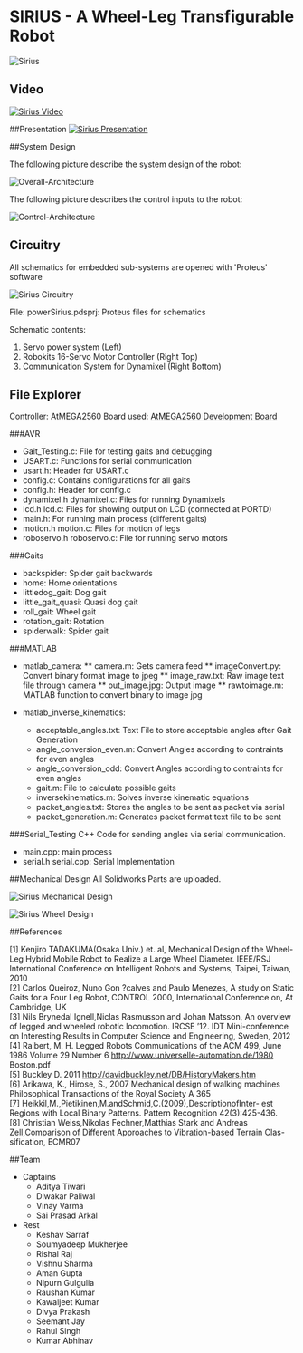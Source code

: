 # SIRIUS - A Wheel-Leg Transfigurable Robot

![Sirius](https://upload.wikimedia.org/wikipedia/commons/b/bc/Sirius-robot.jpg)


## Video

[![Sirius Video](http://img.youtube.com/vi/tceGkQNUUpM/0.jpg)](https://youtu.be/tceGkQNUUpM)

##Presentation
[![Sirius Presentation](https://upload.wikimedia.org/wikipedia/commons/7/7e/Sirius-ppt.png)](http://www.slideshare.net/soumyadeepmukherjee17/hm2015-52970964)

##System Design

The following picture describe the system design of the robot:

![Overall-Architecture](https://upload.wikimedia.org/wikipedia/commons/0/01/Flowchart_detailed.png)

The following picture describes the control inputs to the robot:

![Control-Architecture](https://upload.wikimedia.org/wikipedia/commons/9/9d/Lcd-architecture.png)


## Circuitry

All schematics for embedded sub-systems are opened with 'Proteus' software

![Sirius Circuitry](https://upload.wikimedia.org/wikipedia/commons/8/87/Sirius-ckt.JPG)

File: powerSirius.pdsprj: Proteus files for schematics

Schematic contents:  
1. Servo power system (Left)  
2. Robokits 16-Servo Motor Controller (Right Top)  
3. Communication System for Dynamixel (Right Bottom)


## File Explorer

Controller:  AtMEGA2560
Board used: [AtMEGA2560 Development Board](http://www.nex-robotics.com/products/microcontroller-development-boards/atmega2560-development-board.html)

###AVR
* Gait_Testing.c: File for testing gaits and debugging
* USART.c:	Functions for serial communication
* usart.h: 	Header for USART.c
* config.c:	Contains configurations for all gaits
* config.h: 	Header for config.c
* dynamixel.h dynamixel.c:	Files for running Dynamixels
* lcd.h lcd.c:	Files for showing output on LCD (connected at PORTD)	
* main.h: For running main process (different gaits)
* motion.h motion.c:	Files for motion of legs
* roboservo.h roboservo.c:	File for running servo motors

###Gaits
* backspider: Spider gait backwards
* home:	Home orientations
* littledog_gait: Dog gait
* little_gait_quasi: Quasi dog gait
* roll_gait: Wheel gait
* rotation_gait: Rotation
* spiderwalk: Spider gait

###MATLAB

* matlab_camera:
	** camera.m: Gets camera feed
	** imageConvert.py: Convert binary format image to jpeg
	** image_raw.txt: Raw image text file through camera
	** out_image.jpg: Output image
	** rawtoimage.m: MATLAB function to convert binary to image jpg

* matlab_inverse_kinematics:
	* acceptable_angles.txt: Text File to store acceptable angles after Gait Generation
	* angle_conversion_even.m: Convert Angles according to contraints for even angles
	* angle_conversion_odd: Convert Angles according to contraints for even angles
	* gait.m: File to calculate possible gaits
	* inversekinematics.m: Solves inverse kinematic equations
	* packet_angles.txt: Stores the angles to be sent as packet via serial
	* packet_generation.m: Generates packet format text file to be sent

###Serial_Testing
C++ Code for sending angles via serial communication.
* main.cpp:	main process
* serial.h serial.cpp: Serial Implementation


##Mechanical Design
All Solidworks Parts are uploaded.

![Sirius Mechanical Design](https://upload.wikimedia.org/wikipedia/commons/8/82/MechD-sirius.jpg)

![Sirius Wheel Design](https://upload.wikimedia.org/wikipedia/commons/6/6e/WheelSirius.jpg)

##References

[1] Kenjiro TADAKUMA(Osaka Univ.) et. al, Mechanical Design of the Wheel-Leg Hybrid Mobile Robot to Realize a Large Wheel Diameter. IEEE/RSJ International Conference on Intelligent Robots and Systems, Taipei, Taiwan, 2010  
[2] Carlos Queiroz, Nuno Gon ?calves and Paulo Menezes, A study on Static Gaits for a Four Leg Robot, CONTROL 2000, International Conference on, At Cambridge, UK  
[3] Nils Brynedal Ignell,Niclas Rasmusson and Johan Matsson, An overview of legged and wheeled robotic locomotion. IRCSE ’12. IDT Mini-conference on Interesting Results in Computer Science and Engineering, Sweden, 2012  
[4] Raibert, M. H. Legged Robots Communications of the ACM 499, June 1986 Volume 29 Number 6 http://www.universelle-automation.de/1980 Boston.pdf  
[5] Buckley D. 2011 http://davidbuckley.net/DB/HistoryMakers.htm  
[6] Arikawa, K., Hirose, S., 2007 Mechanical design of walking machines Philosophical Transactions of the Royal Society A 365  
[7] Heikkil,M.,Pietikinen,M.andSchmid,C.(2009),DescriptionofInter- est Regions with Local Binary Patterns. Pattern Recognition 42(3):425-436.  
[8] Christian Weiss,Nikolas Fechner,Matthias Stark and Andreas Zell,Comparison of Different Approaches to Vibration-based Terrain Clas- sification, ECMR07  


##Team
* Captains
	* Aditya Tiwari
	* Diwakar Paliwal
	* Vinay Varma
	* Sai Prasad Arkal
* Rest
	* Keshav Sarraf
	* Soumyadeep Mukherjee
	* Rishal Raj
	* Vishnu Sharma
	* Aman Gupta
	* Nipurn Gulgulia
	* Raushan Kumar
	* Kawaljeet Kumar
	* Divya Prakash
	* Seemant Jay
	* Rahul Singh
	* Kumar Abhinav